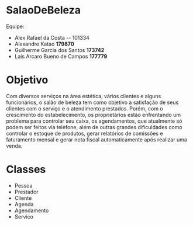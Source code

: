 # SalaoDeBeleza

Equipe:

* Alex Rafael da Costa
-- 101334
* Alexandre Katao **179870**
* Guilherme Garcia dos Santos **173742**
* Laís Arcaro Bueno de Campos **177779**

# Objetivo
Com diversos serviços na área estética, vários clientes e alguns funcionários, o salão de beleza tem como objetivo a satisfação de seus clientes com o serviço e o atendimento prestados. Porém, com o crescimento do estabelecimento, os proprietários estão enfrentando um problema para controlar seu caixa, os agendamentos, que atualmente só podem ser feitos via telefone, além de outras grandes dificuldades como controlar o estoque de produtos, gerar relatórios de comissões e faturamento mensal e gerar nota fiscal automaticamente após realizar uma venda.

# Classes
- Pessoa
- Prestador
- Cliente
- Agenda
- Agendamento
- Servico
